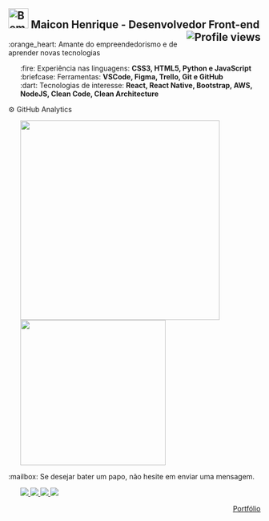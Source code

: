 <h2><img src="https://raw.githubusercontent.com/kaueMarques/kaueMarques/master/hi.gif" width="40px" alt="Bem vindo!"> Maicon Henrique - Desenvolvedor Front-end <img align="right" src="https://komarev.com/ghpvc/?username=maiconhenriquefa&style=flat-square&color=FF9800" alt="Profile views" /></h2>

<p>:orange_heart: Amante do empreendedorismo e de aprender novas tecnologias</p> 

<ul>
:fire: Experiência nas linguagens: <b>CSS3, HTML5, Python e JavaScript</b><br>
:briefcase: Ferramentas: <b>VSCode, Figma, Trello, Git e GitHub</b><br>
:dart: Tecnologias de interesse: <b>React, React Native, Bootstrap, AWS, NodeJS, Clean Code, Clean Architecture</b><br>
</ul>

<p align="left">
  ⚙️ GitHub Analytics
</p>
<ul>
    <a href="https://github.com/maiconhenriquefa/convoychat">
  <img align="center" width="398px" src="https://github-readme-stats.vercel.app/api?username=maiconhenriquefa&hide=contribs&hide_border=true&icon_color=FF9800&border_radius=0px&show_icons=true&bg_color=21262D&border_color=FF9800&title_color=FF9800&text_color=eee&locale=pt-br&disable_animations=true&custom_title=Estatísticas do GitHub" />
</a>
<a href="https://github.com/maiconhenriquefa/github-readme-stats">
  <img align="center" width="290px" src="https://github-readme-stats.vercel.app/api/top-langs/?username=maiconhenriquefa&border_radius=0px&hide_border=true&layout=compact&bg_color=21262D&border_color=FF9800&langs_count=6&title_color=FF9800&text_color=eee&custom_title=Linguagens mais utilizadas" />
</a>
</ul>

<p align="left">
  :mailbox: Se desejar bater um papo, não hesite em enviar uma mensagem.
</p>

<ul>
  <p align="left">
  <a href="mailto:maiconhenriquefa@gmail.com" alt="Gmail">
    <img src="https://img.shields.io/badge/-Gmail-21262D?style=for-the-badge&logo=Gmail&logoColor=FF9800&link=mailto:maiconhenriquefa@gmail.com"/>
  </a>
  
  <a href="https://www.linkedin.com/in/maiconhenriquefa" alt="Linkedin">
    <img src="https://img.shields.io/badge/-Linkedin-21262D?style=for-the-badge&logo=Linkedin&logoColor=FF9800&link=https://www.linkedin.com/in/maiconhenriquefa"/>
  </a>
  
  <a href="https://discord.com/channels/Maicon#7013" alt="Discord">
    <img src="https://img.shields.io/badge/-Discord-21262D?style=for-the-badge&logo=Discord&logoColor=FF9800&link=https://discord.com/channels/Maicon#7013"/>
  </a>
    
  <a href="https://web.whatsapp.com/send?phone=+5583987322705" alt="Whatsapp">
    <img src="https://img.shields.io/badge/-Whatsapp-21262D?style=for-the-badge&logo=Whatsapp&logoColor=FF9800&link=https://web.whatsapp.com/send?phone=+5583987322705"/>
  </a>
</ul>
<p align="right">
<a href="https://maiconhenriquefa.github.io/portfolio/">Portfólio</a>
</p>
